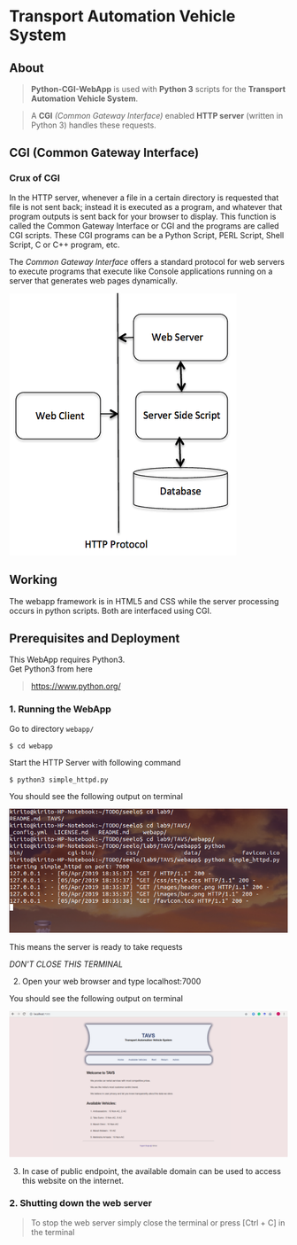 # Transport Automation Vehicle System

## About

> **Python-CGI-WebApp** is used with **Python 3** scripts for the **Transport Automation Vehicle System**.

> A **CGI** _(Common Gateway Interface)_ enabled **HTTP server** (written in Python 3) handles these requests.

## CGI (Common Gateway Interface)

### Crux of CGI
In the HTTP server, whenever a file in a certain directory is requested that file is not sent back; instead it is executed as a program, and whatever that program outputs is sent back for your browser to display. This function is called the Common Gateway Interface or CGI and the programs are called CGI scripts. These CGI programs can be a Python Script, PERL Script, Shell Script, C or C++ program, etc.


The _Common Gateway Interface_ offers a standard protocol for web servers to execute programs that execute like Console applications running on a server that generates web pages dynamically.

![CGI Architecture](webapp/images/cgiarch.png)

## Working
The webapp framework is in HTML5 and CSS while the server processing occurs in python scripts.
Both are interfaced using CGI.


## Prerequisites and Deployment

This WebApp requires Python3.  
Get Python3 from here

> https://www.python.org/

### 1. Running the WebApp

Go to directory `webapp/`

```
$ cd webapp
```

Start the HTTP Server with following command

```
$ python3 simple_httpd.py
```

You should see the following output on terminal

![Server started on port 7000](webapp/images/term_start.PNG)

This means the server is ready to take requests

_DON'T CLOSE THIS TERMINAL_

2. Open your web browser and type localhost:7000

You should see the following output on terminal

![Request Webpage content](webapp/images/welcome.PNG)

3. In case of public endpoint, the available domain can be used to access this website on the internet.

### 2. Shutting down the web server

> To stop the web server simply close the terminal or press [Ctrl + C] in the terminal



